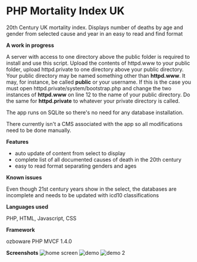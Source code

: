 # PHP Mortality Index UK
20th Century UK mortality index. Displays number of deaths by age and gender from selected cause and year in an easy to read and find format

**A work in progress**

A server with access to one directory above the public folder is required to install and use this script. Upload the contents of httpd.www to your public folder, upload httpd.private to one directory above your public directory. Your public directory may be named something other than **httpd.www**. It may, for instance, be called **public** or your username. If this is the case you must open httpd.private/system/bootstrap.php and change the two instances of **httpd.www** on line 12 to the name of your public directory. Do the same for **httpd.private** to whatever your private directory is called.

The app runs on SQLite so there's no need for any database installation.

There currently isn't a CMS associated with the app so all modifications need to be done manually.

**Features**

- auto update of content from select to display
- complete list of all documented causes of death in the 20th century
- easy to read format separating genders and ages

**Known issues**

Even though 21st century years show in the select, the databases are incomplete and needs to be updated with icd10 classifications

**Languages used**

PHP, HTML, Javascript, CSS

**Framework**

ozboware PHP MVCF 1.4.0

**Screenshots**
![home screen](https://user-images.githubusercontent.com/95859352/151687875-55fe379d-fbf6-475d-aef5-3a4c3942b911.png)
![demo](https://user-images.githubusercontent.com/95859352/151687876-73ded058-3ff0-406d-87d8-912d5c3eb4b1.png)
![demo 2](https://user-images.githubusercontent.com/95859352/151687907-ce515f49-55dd-42e4-887b-300e386eec92.png)


